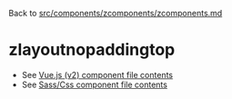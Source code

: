 Back to [src/components/zcomponents/zcomponents.md](../../zcomponents.md)

# zlayoutnopaddingtop

 - See [Vue.js (v2) component file contents](./zlayoutnopaddingtop.vue)
 - See [Sass/Css component file contents](./zlayoutnopaddingtop.scss)
